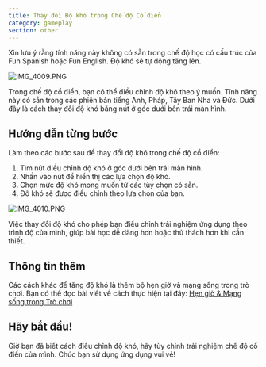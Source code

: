 ```yaml
---
title: Thay đổi Độ khó trong Chế độ Cổ điển
category: gameplay
section: other
---
```

Xin lưu ý rằng tính năng này không có sẵn trong chế độ học có cấu trúc của Fun Spanish hoặc Fun English. Độ khó sẽ tự động tăng lên.


![IMG_4009.PNG](https://help.studycat.com/hc/article_attachments/35685764333977)


Trong chế độ cổ điển, bạn có thể điều chỉnh độ khó theo ý muốn. Tính năng này có sẵn trong các phiên bản tiếng Anh, Pháp, Tây Ban Nha và Đức. Dưới đây là cách thay đổi độ khó bằng nút ở góc dưới bên trái màn hình.


## Hướng dẫn từng bước


Làm theo các bước sau để thay đổi độ khó trong chế độ cổ điển:


1. Tìm nút điều chỉnh độ khó ở góc dưới bên trái màn hình.
2. Nhấn vào nút để hiển thị các lựa chọn độ khó.
3. Chọn mức độ khó mong muốn từ các tùy chọn có sẵn.
4. Độ khó sẽ được điều chỉnh theo lựa chọn của bạn.


![IMG_4010.PNG](https://help.studycat.com/hc/article_attachments/35685764338201)


Việc thay đổi độ khó cho phép bạn điều chỉnh trải nghiệm ứng dụng theo trình độ của mình, giúp bài học dễ dàng hơn hoặc thử thách hơn khi cần thiết.


## Thông tin thêm


Các cách khác để tăng độ khó là thêm bộ hẹn giờ và mạng sống trong trò chơi. Bạn có thể đọc bài viết về cách thực hiện tại đây: [Hẹn giờ & Mạng sống trong Trò chơi](https://help.studycat.com/hc/en-us/articles/27187476326297)


## Hãy bắt đầu!


Giờ bạn đã biết cách điều chỉnh độ khó, hãy tùy chỉnh trải nghiệm chế độ cổ điển của mình. Chúc bạn sử dụng ứng dụng vui vẻ!